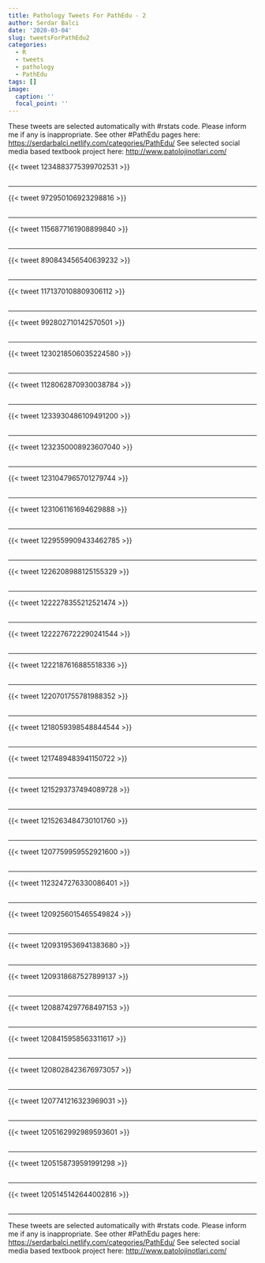 ```yaml
---
title: Pathology Tweets For PathEdu - 2
author: Serdar Balci
date: '2020-03-04'
slug: tweetsForPathEdu2
categories:
  - R
  - tweets
  - pathology
  - PathEdu
tags: []
image:
  caption: ''
  focal_point: ''
---
```



These tweets are selected automatically with #rstats code. Please inform me if any is inappropriate.
See other #PathEdu pages here: https://serdarbalci.netlify.com/categories/PathEdu/ 
See selected social media based textbook project here: http://www.patolojinotlari.com/

{{< tweet 1234883775399702531 >}}
<br>
<br>
<hr>
{{< tweet 972950106923298816 >}}
<br>
<br>
<hr>
{{< tweet 1156877161908899840 >}}
<br>
<br>
<hr>
{{< tweet 890843456540639232 >}}
<br>
<br>
<hr>
{{< tweet 1171370108809306112 >}}
<br>
<br>
<hr>
{{< tweet 992802710142570501 >}}
<br>
<br>
<hr>
{{< tweet 1230218506035224580 >}}
<br>
<br>
<hr>
{{< tweet 1128062870930038784 >}}
<br>
<br>
<hr>
{{< tweet 1233930486109491200 >}}
<br>
<br>
<hr>
{{< tweet 1232350008923607040 >}}
<br>
<br>
<hr>
{{< tweet 1231047965701279744 >}}
<br>
<br>
<hr>
{{< tweet 1231061161694629888 >}}
<br>
<br>
<hr>
{{< tweet 1229559909433462785 >}}
<br>
<br>
<hr>
{{< tweet 1226208988125155329 >}}
<br>
<br>
<hr>
{{< tweet 1222278355212521474 >}}
<br>
<br>
<hr>
{{< tweet 1222276722290241544 >}}
<br>
<br>
<hr>
{{< tweet 1222187616885518336 >}}
<br>
<br>
<hr>
{{< tweet 1220701755781988352 >}}
<br>
<br>
<hr>
{{< tweet 1218059398548844544 >}}
<br>
<br>
<hr>
{{< tweet 1217489483941150722 >}}
<br>
<br>
<hr>
{{< tweet 1215293737494089728 >}}
<br>
<br>
<hr>
{{< tweet 1215263484730101760 >}}
<br>
<br>
<hr>
{{< tweet 1207759959552921600 >}}
<br>
<br>
<hr>
{{< tweet 1123247276330086401 >}}
<br>
<br>
<hr>
{{< tweet 1209256015465549824 >}}
<br>
<br>
<hr>
{{< tweet 1209319536941383680 >}}
<br>
<br>
<hr>
{{< tweet 1209318687527899137 >}}
<br>
<br>
<hr>
{{< tweet 1208874297768497153 >}}
<br>
<br>
<hr>
{{< tweet 1208415958563311617 >}}
<br>
<br>
<hr>
{{< tweet 1208028423676973057 >}}
<br>
<br>
<hr>
{{< tweet 1207741216323969031 >}}
<br>
<br>
<hr>
{{< tweet 1205162992989593601 >}}
<br>
<br>
<hr>
{{< tweet 1205158739591991298 >}}
<br>
<br>
<hr>
{{< tweet 1205145142644002816 >}}
<br>
<br>
<hr>


These tweets are selected automatically with #rstats code. Please inform me if any is inappropriate.
See other #PathEdu pages here: https://serdarbalci.netlify.com/categories/PathEdu/ 
See selected social media based textbook project here: http://www.patolojinotlari.com/
